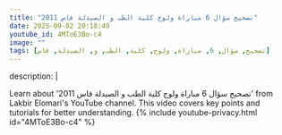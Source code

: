 ```yaml
---
title: "تصحيح سؤال 6 مباراة ولوج كلية الطب و الصيدلة فاس 2011"
date: 2025-09-02 20:18:49 
youtube_id: 4MToE3Bo-c4
image: ""
tags: [تصحيح, سؤال, 6, مباراة, ولوج, كلية, الطب, و, الصيدلة, فاس]
---
```

description: |
  
  Learn about 'تصحيح سؤال 6 مباراة ولوج كلية الطب و الصيدلة فاس 2011' from Lakbir Elomari's YouTube channel. This video covers key points and tutorials for better understanding.
{% include youtube-privacy.html id="4MToE3Bo-c4" %}
